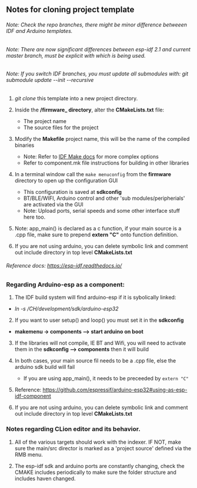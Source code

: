 ## Notes for cloning project template

###### Note: Check the repo branches, there might be minor difference betweeen IDF and Arduino templates.

###### Note: There are now significant differences between esp-idf 2.1 and current master branch, must be explicit with which is being used.

###### Note: If you switch IDF branches, you must update all submodules with: *git submodule update --init --recursive*

1) *git clone* this template into a new project directory.
2) Inside the **/firmware_ directory**, alter the **CMakeLists.txt** file:
    * The project name
    * The source files for the project
3) Modify the **Makefile** project name, this will be the name of the compiled binaries
    * Note: Refer to [IDF Make docs](https://esp-idf.readthedocs.io/en/v1.0/build_system.html) for more complex options
    * Refer to component.mk file instructions for building in other libraries
3) In a terminal window call the `make menuconfig` from the **firmware** directory to open up the configuration GUI
    * This configuration is saved at **sdkconfig**
    * BT/BLE/WIFI, Arduino control and other 'sub modules/peripherials' are activated via the GUI
    * Note: Upload ports, serial speeds and some other interface stuff here too.
    
5) Note: app_main() is declared as a c function, if your main source is a .cpp file, make sure to prepend  **extern "C"** onto function definition.

5) If you are not using arduino, you can delete symbolic link and comment out include directory in top level **CMakeLists.txt**


###### Reference docs: https://esp-idf.readthedocs.io/

  
### Regarding Arduino-esp as a component:
1) The IDF build system will find arduino-esp if it is sybolically linked:
  *  _ln -s /CH/development/sdk/arduino-esp32_
2) If you want to user setup() and loop() you must set it in the **sdkconfig**
  * __makemenu -> components --> start arduino on boot__
  
3) If the libraries will not compile, IE BT and Wifi, you will need
to activate them in the **sdkconfig --> components** then it will build
  
4) In both cases, your main source fil needs to be a .cpp file, else the arduino sdk build will fail
    * If you are using app_main(), it needs to be preceeded by `extern "C"`
    
4) Reference: https://github.com/espressif/arduino-esp32#using-as-esp-idf-component
  
5) If you are not using arduino, you can delete symbolic link and comment out include directory in top level **CMakeLists.txt**

### Notes regarding CLion editor and its behavior.
1) All of the various targets should work with the indexer.  IF NOT, make sure the main/src director is marked as a 'project source'
defined via the RMB menu.

2) The esp-idf sdk and arduino ports are constantly changing, check the CMAKE includes periodically to make sure the folder structure and includes haven changed.